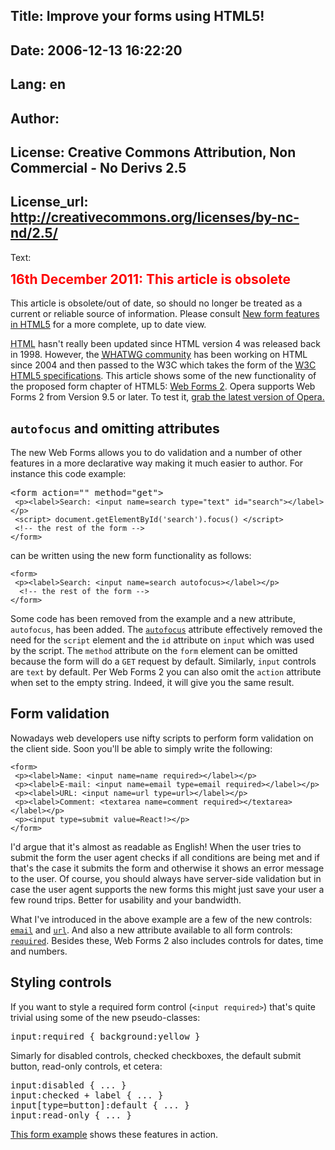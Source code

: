 Title: Improve your forms using HTML5!
----
Date: 2006-12-13 16:22:20
----
Lang: en
----
Author: 
----
License: Creative Commons Attribution, Non Commercial - No Derivs 2.5
----
License_url: http://creativecommons.org/licenses/by-nc-nd/2.5/
----
Text:

<div class="note">
 <h2 style="color:red;font-weight:bold;padding-top:0;margin-top:0;">16th December 2011: This article is obsolete</h2>

<p>This article is obsolete/out of date, so should no longer be treated as a current or reliable source of information. Please consult <a href="http://dev.opera.com/articles/view/new-form-features-in-html5/">New form features in HTML5</a> for a more complete, up to date view.</p>
 </div>

<p><abbr title="HyperText Markup Language">HTML</abbr> hasn&#39;t really been updated since <abbr>HTML</abbr> version 4 was released back in 1998. However, the <a href="http://www.whatwg.org/"><abbr title="Web Hypertext Application Technology Working Group">WHATWG</abbr> community</a> has been working on HTML since 2004 and then passed to the W3C which takes the form of the <a href="http://dev.w3.org/html5/spec/Overview.html">W3C HTML5 specifications</a>. This article shows some of the new functionality of the proposed form chapter of <abbr>HTML</abbr>5: <a href="http://www.whatwg.org/specs/web-forms/current-work/">Web Forms 2</a>. Opera supports Web Forms 2 from Version 9.5 or later. To test it, <a href="http://www.opera.com/browser">grab the latest version of Opera.</a>

<h2><code>autofocus</code> and omitting attributes</h2>
<p>The new Web Forms allows you to do validation and a number of other features in a more declarative way making it much easier to author. For instance this code example:</p>
<pre id="example-autofocus-wrong">&lt;form action=&quot;&quot; method=&quot;get&quot;&gt;<code>
 &lt;p&gt;&lt;label&gt;Search: &lt;input name=search type=&quot;text&quot; id=&quot;search&quot;&gt;&lt;/label&gt;&lt;/p&gt;
 &lt;script&gt; document.getElementById(&#39;search&#39;).focus() &lt;/script&gt;
 <span class="comment">&lt;!-- the rest of the form --&gt;</span>
&lt;/form&gt;</code></pre>
<p>can be written using the new form functionality as follows:</p>
<pre id="example-autofocus-right"><code>&lt;form&gt;
 &lt;p&gt;&lt;label&gt;Search: &lt;input name=search <span class="m">autofocus</span>&gt;&lt;/label&gt;&lt;/p&gt;
  <span class="comment">&lt;!-- the rest of the form --&gt;</span>
&lt;/form&gt;</code></pre>

<p>Some code has been removed from the example and a new attribute, <code class="mattr">autofocus</code>, has been added. The <a href="http://www.whatwg.org/specs/web-forms/current-work/#the-autofocus"><code class="mattr">autofocus</code></a> attribute effectively removed the need for the <code class="mtag">script</code> element and the <code class="mattr">id</code> attribute on <code class="mtag">input</code> which was used by the script. The <code class="mattr">method</code> attribute on the <code class="mtag">form</code> element can be omitted because the form will do a <code>GET</code> request by default. Similarly, <code class="mtag">input</code> controls are <code class="mvalue">text</code> by default. Per Web Forms 2 you can also omit the <code class="mattr">action</code> attribute when set to the empty string. Indeed, it will give you the same result.</p>

<h2>Form validation</h2>
<p>Nowadays web developers use nifty scripts to perform form validation on the client side. Soon you&#39;ll be able to simply write the following:</p>
<pre id="example-validation"><code>&lt;form&gt;
 &lt;p&gt;&lt;label&gt;Name: &lt;input name=name <span class="m mattr">required</span>&gt;&lt;/label&gt;&lt;/p&gt;
 &lt;p&gt;&lt;label&gt;E-mail: &lt;input name=email <span class="m">type=<span class="mvalue">email</span> required</span>&gt;&lt;/label&gt;&lt;/p&gt;
 &lt;p&gt;&lt;label&gt;URL: &lt;input name=url <span class="m">type=url</span>&gt;&lt;/label&gt;&lt;/p&gt;
 &lt;p&gt;&lt;label&gt;Comment: &lt;textarea name=comment <span class="m mattr">required</span>&gt;&lt;/textarea&gt;&lt;/label&gt;&lt;/p&gt;
 &lt;p&gt;&lt;input type=submit value=React!&gt;&lt;/p&gt;
&lt;/form&gt;</code></pre>
<p>I&#39;d argue that it&#39;s almost as readable as English! When the user tries to submit the form the user agent checks if all conditions are being met and if that&#39;s the case it submits the form and otherwise it shows an error message to the user. Of course, you should always have server-side validation but in case the user agent supports the new forms this might just save your user a few round trips. Better for usability and your bandwidth.</p>
<p>What I&#39;ve introduced in the above example are a few of the new controls: <code class="mvalue"><a href="http://www.whatwg.org/specs/web-forms/current-work/#email">email</a></code> and <code class="mvalue"><a href="http://www.whatwg.org/specs/web-forms/current-work/#url">url</a></code>. And also a new attribute available to all form controls: <a href="http://www.whatwg.org/specs/web-forms/current-work/#the-required"><code>required</code></a>. Besides these, Web Forms 2 also includes controls for dates, time and numbers.</p>

<h2>Styling controls</h2>
<p>If you want to style a required form control (<code>&lt;input required&gt;</code>) that&#39;s quite trivial using some of the new pseudo-classes:</p>
<pre>input:required { background:yellow }</pre>
<p>Simarly for disabled controls, checked checkboxes, the default submit button, read-only controls, et cetera:</p>
<pre>input:disabled { ... }
input:checked + label { ... }
input[type=button]:default { ... }
input:read-only { ... }</pre>

<p><a href="example.html">This form example</a> shows these features in action.</p></p>
